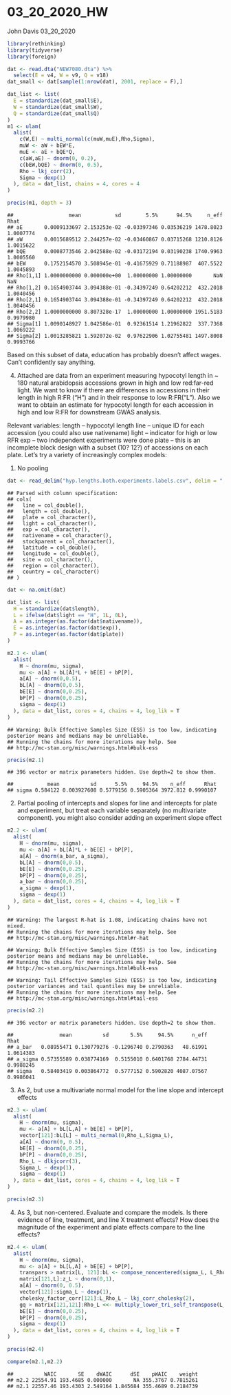 03\_20\_2020\_HW
================
John Davis
03\_20\_2020

``` r
library(rethinking)
library(tidyverse)
library(foreign)
```

``` r
dat <- read.dta("NEW7080.dta") %>%
  select(E = v4, W = v9, Q = v18)
dat_small <- dat[sample(1:nrow(dat), 2001, replace = F),]
```

``` r
dat_list <- list(
  E = standardize(dat_small$E),
  W = standardize(dat_small$W),
  Q = standardize(dat_small$Q)
)
m1 <- ulam(
  alist(
    c(W,E) ~ multi_normal(c(muW,muE),Rho,Sigma),
    muW <- aW + bEW*E,
    muE <- aE + bQE*Q,
    c(aW,aE) ~ dnorm(0, 0.2),
    c(bEW,bQE) ~ dnorm(0, 0.5),
    Rho ~ lkj_corr(2),
    Sigma ~ dexp(1)
  ), data = dat_list, chains = 4, cores = 4
)

precis(m1, depth = 3)
```

    ##                  mean           sd        5.5%      94.5%     n_eff      Rhat
    ## aE       0.0009133697 2.153253e-02 -0.03397346 0.03536219 1478.8023 1.0007774
    ## aW       0.0015689512 2.244257e-02 -0.03460867 0.03715268 1210.8126 1.0015622
    ## bQE      0.0008773546 2.042588e-02 -0.03172194 0.03190238 1740.9963 1.0005560
    ## bEW      0.1752154570 3.508945e-01 -0.41675929 0.71188987  407.5522 1.0045893
    ## Rho[1,1] 1.0000000000 0.000000e+00  1.00000000 1.00000000       NaN       NaN
    ## Rho[1,2] 0.1654903744 3.094388e-01 -0.34397249 0.64202212  432.2018 1.0040456
    ## Rho[2,1] 0.1654903744 3.094388e-01 -0.34397249 0.64202212  432.2018 1.0040456
    ## Rho[2,2] 1.0000000000 8.807328e-17  1.00000000 1.00000000 1951.5183 0.9979980
    ## Sigma[1] 1.0090148927 1.042586e-01  0.92361514 1.21962822  337.7368 1.0069222
    ## Sigma[2] 1.0013285821 1.592072e-02  0.97622906 1.02755481 1497.8008 0.9993766

Based on this subset of data, education has probably doesn’t affect
wages. Can’t confidently say anything.

4.  Attached are data from an experiment measuring hypocotyl length in
    \~ 180 natural arabidopsis accessions grown in high and low
    red:far-red light. We want to know if there are differences in
    accessions in their length in high R:FR (“H”) and in their response
    to low R:FR(“L”). Also we want to obtain an estimate for hypocotyl
    length for each accession in high and low R:FR for downstream GWAS
    analysis.

Relevant variables: length – hypocotyl length line – unique ID for each
accession (you could also use nativename) light – indicator for high or
low RFR exp – two independent experiments were done plate – this is an
incomplete block design with a subset (10? 12?) of accessions on each
plate. Let’s try a variety of increasingly complex models:

1.  No pooling

<!-- end list -->

``` r
dat <- read_delim("hyp.lengths.both.experiments.labels.csv", delim = ",")
```

    ## Parsed with column specification:
    ## cols(
    ##   line = col_double(),
    ##   length = col_double(),
    ##   plate = col_character(),
    ##   light = col_character(),
    ##   exp = col_character(),
    ##   nativename = col_character(),
    ##   stockparent = col_character(),
    ##   latitude = col_double(),
    ##   longitude = col_double(),
    ##   site = col_character(),
    ##   region = col_character(),
    ##   country = col_character()
    ## )

``` r
dat <- na.omit(dat)

dat_list <- list(
  H = standardize(dat$length),
  L = ifelse(dat$light == "H", 1L, 0L),
  A = as.integer(as.factor(dat$nativename)),
  E = as.integer(as.factor(dat$exp)),
  P = as.integer(as.factor(dat$plate))
)

m2.1 <- ulam(
  alist(
    H ~ dnorm(mu, sigma),
    mu <- a[A] + bL[A]*L + bE[E] + bP[P],
    a[A] ~ dnorm(0,0.5),
    bL[A] ~ dnorm(0,0.5),
    bE[E] ~ dnorm(0,0.25),
    bP[P] ~ dnorm(0,0.25),
    sigma ~ dexp(1)
  ), data = dat_list, cores = 4, chains = 4, log_lik = T
)
```

    ## Warning: Bulk Effective Samples Size (ESS) is too low, indicating posterior means and medians may be unreliable.
    ## Running the chains for more iterations may help. See
    ## http://mc-stan.org/misc/warnings.html#bulk-ess

``` r
precis(m2.1)
```

    ## 396 vector or matrix parameters hidden. Use depth=2 to show them.

    ##           mean          sd      5.5%     94.5%    n_eff      Rhat
    ## sigma 0.584122 0.003927608 0.5779156 0.5905364 3972.812 0.9990107

2.  Partial pooling of intercepts and slopes for line and intercepts for
    plate and experiment, but treat each variable separately (no
    multivariate component). you might also consider adding an
    experiment slope effect

<!-- end list -->

``` r
m2.2 <- ulam(
  alist(
    H ~ dnorm(mu, sigma),
    mu <- a[A] + bL[A]*L + bE[E] + bP[P],
    a[A] ~ dnorm(a_bar, a_sigma),
    bL[A] ~ dnorm(0,0.5),
    bE[E] ~ dnorm(0,0.25),
    bP[P] ~ dnorm(0,0.25),
    a_bar ~ dnorm(0,0.25),
    a_sigma ~ dexp(1),
    sigma ~ dexp(1)
  ), data = dat_list, cores = 4, chains = 4, log_lik = T
)
```

    ## Warning: The largest R-hat is 1.08, indicating chains have not mixed.
    ## Running the chains for more iterations may help. See
    ## http://mc-stan.org/misc/warnings.html#r-hat

    ## Warning: Bulk Effective Samples Size (ESS) is too low, indicating posterior means and medians may be unreliable.
    ## Running the chains for more iterations may help. See
    ## http://mc-stan.org/misc/warnings.html#bulk-ess

    ## Warning: Tail Effective Samples Size (ESS) is too low, indicating posterior variances and tail quantiles may be unreliable.
    ## Running the chains for more iterations may help. See
    ## http://mc-stan.org/misc/warnings.html#tail-ess

``` r
precis(m2.2)
```

    ## 396 vector or matrix parameters hidden. Use depth=2 to show them.

    ##               mean          sd       5.5%     94.5%      n_eff      Rhat
    ## a_bar   0.08955471 0.130779276 -0.1296740 0.2790363   48.61991 1.0614383
    ## a_sigma 0.57355589 0.038774169  0.5155010 0.6401768 2784.44731 0.9988245
    ## sigma   0.58403419 0.003864772  0.5777152 0.5902820 4087.07567 0.9986041

3.  As 2, but use a multivariate normal model for the line slope and
    intercept effects

<!-- end list -->

``` r
m2.3 <- ulam(
  alist(
    H ~ dnorm(mu, sigma),
    mu <- a[A] + bL[L,A] + bE[E] + bP[P],
    vector[121]:bL[L] ~ multi_normal(0,Rho_L,Sigma_L),
    a[A] ~ dnorm(0, 0.5),
    bE[E] ~ dnorm(0,0.25),
    bP[P] ~ dnorm(0,0.25),
    Rho_L ~ dlkjcorr(3),
    Sigma_L ~ dexp(1),
    sigma ~ dexp(1)
  ), data = dat_list, cores = 4, chains = 4, log_lik = T
)

precis(m2.3)
```

4.  As 3, but non-centered. Evaluate and compare the models. Is there
    evidence of line, treatment, and line X treatment effects? How does
    the magnitude of the experiment and plate effects compare to the
    line effects?

<!-- end list -->

``` r
m2.4 <- ulam(
  alist(
    H ~ dnorm(mu, sigma),
    mu <- a[A] + bL[L,A] + bE[E] + bP[P],
    transpars > matrix[L, 121]:bL <- compose_noncentered(sigma_L, L_Rho_L, z_L),
    matrix[121,L]:z_L ~ dnorm(0,1),
    a[A] ~ dnorm(0, 0.5),
    vector[121]:sigma_L ~ dexp(1),
    cholesky_factor_corr[121]:L_Rho_L ~ lkj_corr_cholesky(2),
    gq > matrix[121,121]:Rho_L <<- multiply_lower_tri_self_transpose(L_Rho_L),
    bE[E] ~ dnorm(0,0.25),
    bP[P] ~ dnorm(0,0.25),
    sigma ~ dexp(1)
  ), data = dat_list, cores = 4, chains = 4, log_lik = T
)

precis(m2.4)
```

``` r
compare(m2.1,m2.2)
```

    ##          WAIC       SE    dWAIC      dSE    pWAIC    weight
    ## m2.2 22554.91 193.4685 0.000000       NA 355.3767 0.7815261
    ## m2.1 22557.46 193.4303 2.549164 1.845684 355.4689 0.2184739
